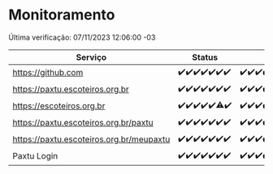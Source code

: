 # Monitoramento

Última verificação: 07/11/2023 12:06:00 -03

|Serviço|Status|Últimas 24h|
|---|---|---|
|https://github.com|<span title="2023-10-31: OK=24">✔️</span><span title="2023-11-01: OK=24">✔️</span><span title="2023-11-02: OK=24">✔️</span><span title="2023-11-03: OK=23">✔️</span><span title="2023-11-04: OK=24">✔️</span><span title="2023-11-05: OK=24">✔️</span><span title="2023-11-06: OK=15">✔️</span>|<span title="06/11/2023 12:06:00 -03 : 200">✔️</span><span title="06/11/2023 13:08:00 -03 : 200">✔️</span><span title="06/11/2023 14:04:00 -03 : 200">✔️</span><span title="06/11/2023 15:07:00 -03 : 200">✔️</span><span title="06/11/2023 16:03:00 -03 : 200">✔️</span><span title="06/11/2023 17:06:00 -03 : 200">✔️</span><span title="06/11/2023 18:04:00 -03 : 200">✔️</span><span title="06/11/2023 19:05:00 -03 : 200">✔️</span><span title="06/11/2023 20:05:00 -03 : 200">✔️</span><span title="06/11/2023 21:29:00 -03 : 200">✔️</span><span title="06/11/2023 22:43:00 -03 : 200">✔️</span><span title="06/11/2023 23:17:00 -03 : 200">✔️</span><span title="07/11/2023 00:06:00 -03 : 200">✔️</span><span title="07/11/2023 01:07:00 -03 : 200">✔️</span><span title="07/11/2023 02:05:00 -03 : 200">✔️</span><span title="07/11/2023 03:08:00 -03 : 200">✔️</span><span title="07/11/2023 04:05:00 -03 : 200">✔️</span><span title="07/11/2023 05:08:00 -03 : 200">✔️</span><span title="07/11/2023 06:06:00 -03 : 200">✔️</span><span title="07/11/2023 07:06:00 -03 : 200">✔️</span><span title="07/11/2023 08:03:00 -03 : 200">✔️</span><span title="07/11/2023 09:10:00 -03 : 200">✔️</span><span title="07/11/2023 10:08:00 -03 : 200">✔️</span><span title="07/11/2023 11:04:00 -03 : 200">✔️</span><span title="07/11/2023 12:06:00 -03 : 200">✔️</span>|
|https://paxtu.escoteiros.org.br|<span title="2023-10-31: OK=24">✔️</span><span title="2023-11-01: OK=24">✔️</span><span title="2023-11-02: OK=24">✔️</span><span title="2023-11-03: OK=23">✔️</span><span title="2023-11-04: OK=24">✔️</span><span title="2023-11-05: OK=24">✔️</span><span title="2023-11-06: OK=15">✔️</span>|<span title="06/11/2023 12:06:00 -03 : 200">✔️</span><span title="06/11/2023 13:08:00 -03 : 200">✔️</span><span title="06/11/2023 14:04:00 -03 : 200">✔️</span><span title="06/11/2023 15:07:00 -03 : 200">✔️</span><span title="06/11/2023 16:03:00 -03 : 200">✔️</span><span title="06/11/2023 17:06:00 -03 : 200">✔️</span><span title="06/11/2023 18:04:00 -03 : 200">✔️</span><span title="06/11/2023 19:05:00 -03 : 200">✔️</span><span title="06/11/2023 20:05:00 -03 : 200">✔️</span><span title="06/11/2023 21:29:00 -03 : 200">✔️</span><span title="06/11/2023 22:43:00 -03 : 200">✔️</span><span title="06/11/2023 23:17:00 -03 : 200">✔️</span><span title="07/11/2023 00:06:00 -03 : 200">✔️</span><span title="07/11/2023 01:07:00 -03 : 200">✔️</span><span title="07/11/2023 02:05:00 -03 : 200">✔️</span><span title="07/11/2023 03:08:00 -03 : 200">✔️</span><span title="07/11/2023 04:05:00 -03 : 200">✔️</span><span title="07/11/2023 05:08:00 -03 : 200">✔️</span><span title="07/11/2023 06:06:00 -03 : 200">✔️</span><span title="07/11/2023 07:06:00 -03 : 200">✔️</span><span title="07/11/2023 08:03:00 -03 : 200">✔️</span><span title="07/11/2023 09:10:00 -03 : 200">✔️</span><span title="07/11/2023 10:08:00 -03 : 200">✔️</span><span title="07/11/2023 11:04:00 -03 : 200">✔️</span><span title="07/11/2023 12:06:00 -03 : 200">✔️</span>|
|https://escoteiros.org.br|<span title="2023-10-31: OK=24">✔️</span><span title="2023-11-01: OK=24">✔️</span><span title="2023-11-02: OK=24">✔️</span><span title="2023-11-03: OK=23">✔️</span><span title="2023-11-04: OK=24">✔️</span><span title="2023-11-05: OK=23, Falhas=1">⚠️</span><span title="2023-11-06: OK=15">✔️</span>|<span title="06/11/2023 12:06:00 -03 : 200">✔️</span><span title="06/11/2023 13:08:00 -03 : 200">✔️</span><span title="06/11/2023 14:04:00 -03 : 200">✔️</span><span title="06/11/2023 15:07:00 -03 : 200">✔️</span><span title="06/11/2023 16:03:00 -03 : 200">✔️</span><span title="06/11/2023 17:06:00 -03 : 200">✔️</span><span title="06/11/2023 18:04:00 -03 : 200">✔️</span><span title="06/11/2023 19:05:00 -03 : 200">✔️</span><span title="06/11/2023 20:05:00 -03 : 200">✔️</span><span title="06/11/2023 21:29:00 -03 : 200">✔️</span><span title="06/11/2023 22:43:00 -03 : 200">✔️</span><span title="06/11/2023 23:17:00 -03 : 200">✔️</span><span title="07/11/2023 00:06:00 -03 : 200">✔️</span><span title="07/11/2023 01:07:00 -03 : 200">✔️</span><span title="07/11/2023 02:05:00 -03 : 200">✔️</span><span title="07/11/2023 03:08:00 -03 : 200">✔️</span><span title="07/11/2023 04:05:00 -03 : 200">✔️</span><span title="07/11/2023 05:08:00 -03 : 200">✔️</span><span title="07/11/2023 06:06:00 -03 : 200">✔️</span><span title="07/11/2023 07:06:00 -03 : 200">✔️</span><span title="07/11/2023 08:03:00 -03 : 200">✔️</span><span title="07/11/2023 09:10:00 -03 : 200">✔️</span><span title="07/11/2023 10:08:00 -03 : 200">✔️</span><span title="07/11/2023 11:04:00 -03 : 200">✔️</span><span title="07/11/2023 12:06:00 -03 : 200">✔️</span>|
|https://paxtu.escoteiros.org.br/paxtu|<span title="2023-10-31: OK=24">✔️</span><span title="2023-11-01: OK=24">✔️</span><span title="2023-11-02: OK=24">✔️</span><span title="2023-11-03: OK=23">✔️</span><span title="2023-11-04: OK=24">✔️</span><span title="2023-11-05: OK=24">✔️</span><span title="2023-11-06: OK=15">✔️</span>|<span title="06/11/2023 12:06:00 -03 : 200">✔️</span><span title="06/11/2023 13:08:00 -03 : 200">✔️</span><span title="06/11/2023 14:04:00 -03 : 200">✔️</span><span title="06/11/2023 15:07:00 -03 : 200">✔️</span><span title="06/11/2023 16:03:00 -03 : 200">✔️</span><span title="06/11/2023 17:06:00 -03 : 200">✔️</span><span title="06/11/2023 18:04:00 -03 : 200">✔️</span><span title="06/11/2023 19:05:00 -03 : 200">✔️</span><span title="06/11/2023 20:05:00 -03 : 200">✔️</span><span title="06/11/2023 21:29:00 -03 : 200">✔️</span><span title="06/11/2023 22:43:00 -03 : 200">✔️</span><span title="06/11/2023 23:17:00 -03 : 200">✔️</span><span title="07/11/2023 00:06:00 -03 : 200">✔️</span><span title="07/11/2023 01:07:00 -03 : 200">✔️</span><span title="07/11/2023 02:05:00 -03 : 200">✔️</span><span title="07/11/2023 03:08:00 -03 : 200">✔️</span><span title="07/11/2023 04:05:00 -03 : 200">✔️</span><span title="07/11/2023 05:08:00 -03 : 200">✔️</span><span title="07/11/2023 06:06:00 -03 : 200">✔️</span><span title="07/11/2023 07:06:00 -03 : 200">✔️</span><span title="07/11/2023 08:03:00 -03 : 200">✔️</span><span title="07/11/2023 09:10:00 -03 : 200">✔️</span><span title="07/11/2023 10:08:00 -03 : 200">✔️</span><span title="07/11/2023 11:04:00 -03 : 200">✔️</span><span title="07/11/2023 12:06:00 -03 : 200">✔️</span>|
|https://paxtu.escoteiros.org.br/meupaxtu|<span title="2023-10-31: OK=24">✔️</span><span title="2023-11-01: OK=24">✔️</span><span title="2023-11-02: OK=24">✔️</span><span title="2023-11-03: OK=23">✔️</span><span title="2023-11-04: OK=24">✔️</span><span title="2023-11-05: OK=24">✔️</span><span title="2023-11-06: OK=15">✔️</span>|<span title="06/11/2023 12:07:00 -03 : 200">✔️</span><span title="06/11/2023 13:08:00 -03 : 200">✔️</span><span title="06/11/2023 14:04:00 -03 : 200">✔️</span><span title="06/11/2023 15:07:00 -03 : 200">✔️</span><span title="06/11/2023 16:03:00 -03 : 200">✔️</span><span title="06/11/2023 17:06:00 -03 : 200">✔️</span><span title="06/11/2023 18:04:00 -03 : 200">✔️</span><span title="06/11/2023 19:05:00 -03 : 200">✔️</span><span title="06/11/2023 20:05:00 -03 : 200">✔️</span><span title="06/11/2023 21:29:00 -03 : 200">✔️</span><span title="06/11/2023 22:43:00 -03 : 200">✔️</span><span title="06/11/2023 23:17:00 -03 : 200">✔️</span><span title="07/11/2023 00:06:00 -03 : 200">✔️</span><span title="07/11/2023 01:07:00 -03 : 200">✔️</span><span title="07/11/2023 02:05:00 -03 : 200">✔️</span><span title="07/11/2023 03:08:00 -03 : 200">✔️</span><span title="07/11/2023 04:05:00 -03 : 200">✔️</span><span title="07/11/2023 05:08:00 -03 : 200">✔️</span><span title="07/11/2023 06:06:00 -03 : 200">✔️</span><span title="07/11/2023 07:06:00 -03 : 200">✔️</span><span title="07/11/2023 08:03:00 -03 : 200">✔️</span><span title="07/11/2023 09:10:00 -03 : 200">✔️</span><span title="07/11/2023 10:08:00 -03 : 200">✔️</span><span title="07/11/2023 11:04:00 -03 : 200">✔️</span><span title="07/11/2023 12:06:00 -03 : 200">✔️</span>|
|Paxtu Login|<span title="2023-10-31: OK=24">✔️</span><span title="2023-11-01: OK=24">✔️</span><span title="2023-11-02: OK=24">✔️</span><span title="2023-11-03: OK=23">✔️</span><span title="2023-11-04: OK=24">✔️</span><span title="2023-11-05: OK=24">✔️</span><span title="2023-11-06: OK=15">✔️</span>|<span title="06/11/2023 12:07:00 -03 : 200">✔️</span><span title="06/11/2023 13:08:00 -03 : 200">✔️</span><span title="06/11/2023 14:04:00 -03 : 200">✔️</span><span title="06/11/2023 15:07:00 -03 : 200">✔️</span><span title="06/11/2023 16:03:00 -03 : 200">✔️</span><span title="06/11/2023 17:06:00 -03 : 200">✔️</span><span title="06/11/2023 18:04:00 -03 : 200">✔️</span><span title="06/11/2023 19:05:00 -03 : 200">✔️</span><span title="06/11/2023 20:05:00 -03 : 200">✔️</span><span title="06/11/2023 21:29:00 -03 : 200">✔️</span><span title="06/11/2023 22:43:00 -03 : 200">✔️</span><span title="06/11/2023 23:17:00 -03 : 200">✔️</span><span title="07/11/2023 00:06:00 -03 : 200">✔️</span><span title="07/11/2023 01:07:00 -03 : 200">✔️</span><span title="07/11/2023 02:05:00 -03 : 200">✔️</span><span title="07/11/2023 03:08:00 -03 : 200">✔️</span><span title="07/11/2023 04:05:00 -03 : 200">✔️</span><span title="07/11/2023 05:08:00 -03 : 200">✔️</span><span title="07/11/2023 06:06:00 -03 : 200">✔️</span><span title="07/11/2023 07:06:00 -03 : 200">✔️</span><span title="07/11/2023 08:03:00 -03 : 200">✔️</span><span title="07/11/2023 09:10:00 -03 : 200">✔️</span><span title="07/11/2023 10:08:00 -03 : 200">✔️</span><span title="07/11/2023 11:04:00 -03 : 200">✔️</span><span title="07/11/2023 12:06:00 -03 : 200">✔️</span>|
